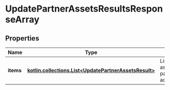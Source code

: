 
# UpdatePartnerAssetsResultsResponseArray

## Properties
| Name | Type | Description | Notes |
| ------------ | ------------- | ------------- | ------------- |
| **items** | [**kotlin.collections.List&lt;UpdatePartnerAssetsResult&gt;**](UpdatePartnerAssetsResult.md) | List of assigned/updated partner asset access. |  [optional] |



